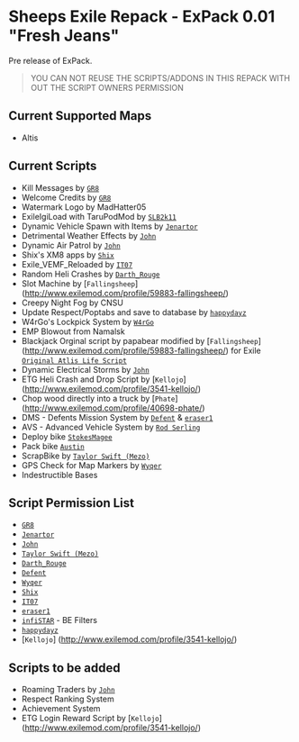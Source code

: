 Sheeps Exile Repack - ExPack 0.01 "Fresh Jeans"
=============

Pre release of ExPack. 

> YOU CAN NOT REUSE THE SCRIPTS/ADDONS IN THIS REPACK WITH OUT THE SCRIPT OWNERS PERMISSION

Current Supported Maps
--------------------------
* Altis

Current Scripts
--------------------------
* Kill Messages by [`GR8`](http://www.exilemod.com/profile/64-gr8/)
* Welcome Credits by [`GR8`](http://www.exilemod.com/profile/64-gr8/)
* Watermark Logo by MadHatter05
* ExileIgiLoad with TaruPodMod by [`SLB2k11`](http://www.exilemod.com/profile/409-slb2k11/)
* Dynamic Vehicle Spawn with Items by [`Jenartor`](http://www.exilemod.com/profile/53934-jenartor/)
* Detrimental Weather Effects by [`John`](http://www.exilemod.com/profile/38-john/)
* Dynamic Air Patrol by [`John`](http://www.exilemod.com/profile/38-john/)
* Shix's XM8 apps by [`Shix`](http://www.exilemod.com/profile/4566-shix/)
* Exile_VEMF_Reloaded by [`IT07`](http://www.exilemod.com/profile/332-it07/)
* Random Heli Crashes by [`Darth_Rouge`](http://www.exilemod.com/profile/3705-darth_rogue/)
* Slot Machine by [`Fallingsheep`] (http://www.exilemod.com/profile/59883-fallingsheep/)
* Creepy Night Fog by CNSU
* Update Respect/Poptabs and save to database by [`happydayz`](http://www.exilemod.com/profile/3076-happydayz/)
* W4rGo's Lockpick System by [`W4rGo`](http://www.exilemod.com/profile/3342-w4rgo/)
* EMP Blowout from Namalsk
* Blackjack Orginal script by papabear modified by [`Fallingsheep`] (http://www.exilemod.com/profile/59883-fallingsheep/) for Exile [`Original Atlis Life Script`](http://www.altisliferpg.com/topic/7532-howto-blackjackreal/)
* Dynamic Electrical Storms by [`John`](http://www.exilemod.com/profile/38-john/)
* ETG Heli Crash and Drop Script by [`Kellojo`] (http://www.exilemod.com/profile/3541-kellojo/)
* Chop wood directly into a truck by  [`Phate`] (http://www.exilemod.com/profile/40698-phate/)
* DMS - Defents Mission System by [`Defent`](http://www.exilemod.com/profile/259-defent/) & [`eraser1`](http://www.exilemod.com/profile/96-eraser1/)
* AVS - Advanced Vehicle System by [`Rod Serling`](http://www.exilemod.com/profile/20-rod-serling/)
* Deploy bike [`StokesMagee`](http://www.exilemod.com/profile/49712-stokesmagee/)
* Pack bike [`Austin`](http://www.exilemod.com/profile/41-austin/)
* ScrapBike by [`Taylor Swift (Mezo)`](http://www.exilemod.com/profile/472-taylor-swift-mezo/)
* GPS Check for Map Markers by [`Wyqer`](http://www.exilemod.com/profile/52393-wyqer/)
* Indestructible Bases

Script Permission List
--------------------------
* [`GR8`](http://www.exilemod.com/profile/64-gr8/)
* [`Jenartor`](http://www.exilemod.com/profile/53934-jenartor/)
* [`John`](http://www.exilemod.com/profile/38-john/)
* [`Taylor Swift (Mezo)`](http://www.exilemod.com/profile/472-taylor-swift-mezo/)
* [`Darth_Rouge`](http://www.exilemod.com/profile/3705-darth_rogue/)
* [`Defent`](http://www.exilemod.com/profile/259-defent/)
* [`Wyqer`](http://www.exilemod.com/profile/52393-wyqer/)
* [`Shix`](http://www.exilemod.com/profile/4566-shix/)
* [`IT07`](http://www.exilemod.com/profile/332-it07/)
* [`eraser1`](http://www.exilemod.com/profile/96-eraser1/)
* [`infiSTAR`](http://www.exilemod.com/profile/11-infistar/) - BE Filters
* [`happydayz`](http://www.exilemod.com/profile/3076-happydayz/)
* [`Kellojo`] (http://www.exilemod.com/profile/3541-kellojo/)

Scripts to be added 
--------------------------
* Roaming Traders by [`John`](http://www.exilemod.com/profile/38-john/)
* Respect Ranking System
* Achievement System
* ETG Login Reward Script by [`Kellojo`] (http://www.exilemod.com/profile/3541-kellojo/)

